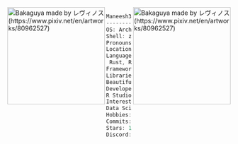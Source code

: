 

<img align="right" src="https://wallpapercave.com/wp/wp4253036.jpg" alt="Bakaguya made by レヴィノス (https://www.pixiv.net/en/artworks/80962527)" width="220" /> 
<img align="left" src="https://wallpapercave.com/wp/wp4253036.jpg" alt="Bakaguya made by レヴィノス (https://www.pixiv.net/en/artworks/80962527)" width = "220" /> 

```csharp
Maneesh334@github
-------------------------
OS: Arch Linux x86_64
Shell: zsh 5.8
Pronouns: He/Him
Location: Stony Brook, NY
Languages: Go, Java, Python, C/C++, SQL, JavaScript,HTML/CSS, R, Kotlin,
 Rust, Ruby, C#
Frameworks: React, Node.js, Flask, Micronaut, Springboot, Gin
Libraries: jUnit, SciPy, OpenCV, scikit-learn, pandas, NumPy, Matplotlib,
BeautifulSoup, pytorch, sklearn, selenium
Developer Tools: Git, Docker, Google Cloud Platform, AWS, VS Code,
R Studio, Jupyter, Colab, VSCode
Interests: Machine Learning, Artificial Intelligence, Computer Vision,
Data Science, Data Analysis
Hobbies: Reading, Music
Commits: 968
Stars: 14
Discord: mdx#1444
```



